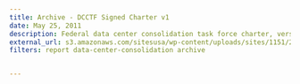 ```yaml
---
title: Archive - DCCTF Signed Charter v1
date: May 25, 2011
description: Federal data center consolidation task force charter, version 1.
external_url: s3.amazonaws.com/sitesusa/wp-content/uploads/sites/1151/2016/11/HISTORICAL-DCCTF-Signed-Charter-May-2011.pdf
filters: report data-center-consolidation archive


---
```

